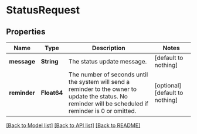 # StatusRequest


## Properties
Name | Type | Description | Notes
------------ | ------------- | ------------- | -------------
**message** | **String** | The status update message. | [default to nothing]
**reminder** | **Float64** | The number of seconds until the system will send a reminder to the owner to update the status. No reminder will be scheduled if reminder is 0 or omitted. | [optional] [default to nothing]


[[Back to Model list]](../README.md#models) [[Back to API list]](../README.md#api-endpoints) [[Back to README]](../README.md)


